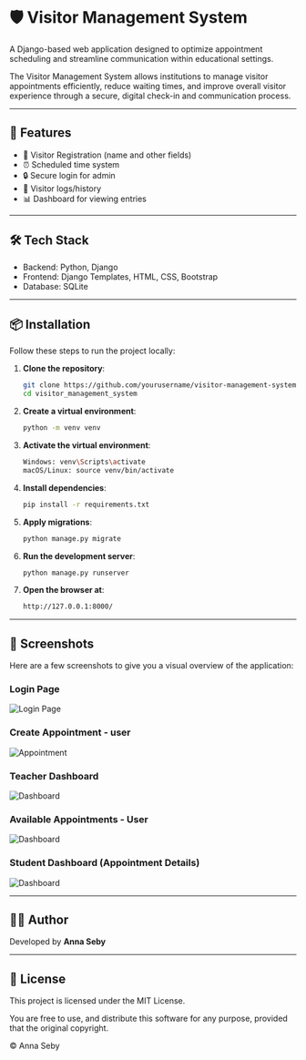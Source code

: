 # 🛡️ Visitor Management System

A Django-based web application designed to optimize appointment scheduling and streamline communication within educational settings.

The Visitor Management System allows institutions to manage visitor appointments efficiently, reduce waiting times, and improve overall visitor experience through a secure, digital check-in and communication process.

---

## 🚀 Features

- 📝 Visitor Registration (name and other fields)
- ⏰ Scheduled time system
- 🔒 Secure login for admin
- 📜 Visitor logs/history
- 📊 Dashboard for viewing entries

---

## 🛠️ Tech Stack

- Backend: Python, Django
- Frontend: Django Templates, HTML, CSS, Bootstrap
- Database: SQLite

---

## 📦 Installation

Follow these steps to run the project locally:

1. **Clone the repository**:
   ```bash
   git clone https://github.com/yourusername/visitor-management-system.git
   cd visitor_management_system

2. **Create a virtual environment**:
   ```bash
   python -m venv venv

3. **Activate the virtual environment**:
   ```bash
   Windows: venv\Scripts\activate
   macOS/Linux: source venv/bin/activate

4. **Install dependencies**:
   ```bash
   pip install -r requirements.txt

5. **Apply migrations**:
   ```bash
   python manage.py migrate

6. **Run the development server**:
   ```bash
   python manage.py runserver

7. **Open the browser at**:
   ```bash
   http://127.0.0.1:8000/

---

## 📸 Screenshots

Here are a few screenshots to give you a visual overview of the application:

### Login Page
![Login Page](static/css/image/login.png)

### Create Appointment - user
![Appointment](static/css/image/Create_Appointment.png)

### Teacher Dashboard
![Dashboard](static/css/image/Teacher_dashboard.png)

### Available Appointments - User
![Dashboard](static/css/image/Available_appointments.png)

### Student Dashboard (Appointment Details)
![Dashboard](static/css/image/Student_dashboard.png)

---

## 👩‍💻 Author

Developed by **Anna Seby**

---

## 📃 License
This project is licensed under the MIT License.

You are free to use, and distribute this software for any purpose, provided that the original copyright. 

© Anna Seby
 

